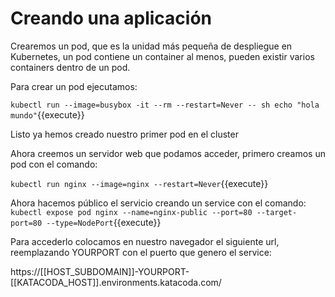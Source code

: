 # Creando una aplicación #
Crearemos un pod, que es la unidad más pequeña de despliegue en Kubernetes, un pod contiene un container al menos, pueden existir varios containers dentro de un pod.  

Para crear un pod ejecutamos:  
  
`kubectl run --image=busybox -it --rm --restart=Never -- sh echo "hola mundo"`{{execute}}
  
Listo ya hemos creado nuestro primer pod en el cluster

Ahora creemos un servidor web que podamos acceder, primero creamos un pod con el comando:
  
`kubectl run nginx --image=nginx --restart=Never`{{execute}}  
  
Ahora hacemos público el servicio creando un service con el comando:
`kubectl expose pod nginx --name=nginx-public --port=80 --target-port=80 --type=NodePort`{{execute}}
  
Para accederlo colocamos en nuestro navegador el siguiente url, reemplazando YOURPORT con el puerto que genero el service:
  
https://[[HOST_SUBDOMAIN]]-YOURPORT-[[KATACODA_HOST]].environments.katacoda.com/

